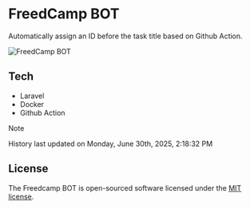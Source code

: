 # FreedCamp BOT

Automatically assign an ID before the task title based on Github Action.

![FreedCamp BOT](https://repository-images.githubusercontent.com/737932867/7d34798b-2680-471c-b089-a78a718d3d6a)

## Tech

- Laravel
- Docker
- Github Action

> [!NOTE]  
> History last updated on Monday, June 30th, 2025, 2:18:32 PM

## License

The Freedcamp BOT is open-sourced software licensed under the [MIT license](https://opensource.org/licenses/MIT).

